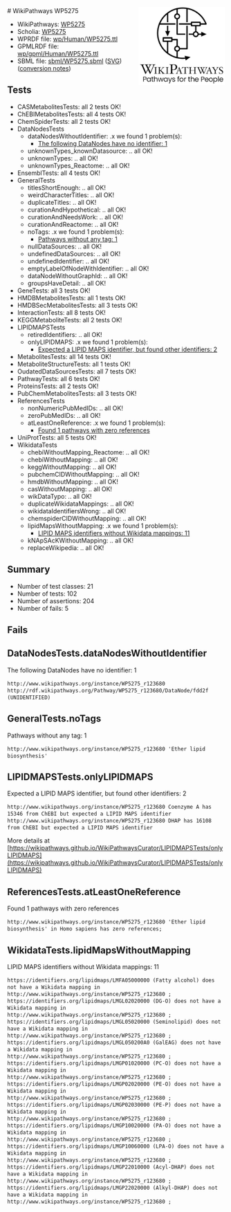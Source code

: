 <img style="float: right; width: 200px" src="../logo.png" />
# WikiPathways WP5275

* WikiPathways: [WP5275](https://identifiers.org/wikipathways:WP5275)
* Scholia: [WP5275](https://scholia.toolforge.org/wikipathways/WP5275)
* WPRDF file: [wp/Human/WP5275.ttl](../wp/Human/WP5275.ttl)
* GPMLRDF file: [wp/gpml/Human/WP5275.ttl](../wp/gpml/Human/WP5275.ttl)
* SBML file: [sbml/WP5275.sbml](../sbml/WP5275.sbml) ([SVG](../sbml/WP5275.svg)) ([conversion notes](../sbml/WP5275.txt))

## Tests
* CASMetabolitesTests: all 2 tests OK!
* ChEBIMetabolitesTests: all 4 tests OK!
* ChemSpiderTests: all 2 tests OK!
* DataNodesTests
    * dataNodesWithoutIdentifier: .x we found 1 problem(s):
        * [The following DataNodes have no identifier: 1](#d2d32fa0)
    * unknownTypes_knownDatasource: .. all OK!
    * unknownTypes: .. all OK!
    * unknownTypes_Reactome: .. all OK!
* EnsemblTests: all 4 tests OK!
* GeneralTests
    * titlesShortEnough: .. all OK!
    * weirdCharacterTitles: .. all OK!
    * duplicateTitles: .. all OK!
    * curationAndHypothetical: .. all OK!
    * curationAndNeedsWork: .. all OK!
    * curationAndReactome: .. all OK!
    * noTags: .x we found 1 problem(s):
        * [Pathways without any tag: 1](#b5a30a81)
    * nullDataSources: .. all OK!
    * undefinedDataSources: .. all OK!
    * undefinedIdentifier: .. all OK!
    * emptyLabelOfNodeWithIdentifier: .. all OK!
    * dataNodeWithoutGraphId: .. all OK!
    * groupsHaveDetail: .. all OK!
* GeneTests: all 3 tests OK!
* HMDBMetabolitesTests: all 1 tests OK!
* HMDBSecMetabolitesTests: all 3 tests OK!
* InteractionTests: all 8 tests OK!
* KEGGMetaboliteTests: all 2 tests OK!
* LIPIDMAPSTests
    * retiredIdentifiers: .. all OK!
    * onlyLIPIDMAPS: .x we found 1 problem(s):
        * [Expected a LIPID MAPS identifier, but found other identifiers: 2](#48cc60b9)
* MetabolitesTests: all 14 tests OK!
* MetaboliteStructureTests: all 1 tests OK!
* OudatedDataSourcesTests: all 7 tests OK!
* PathwayTests: all 6 tests OK!
* ProteinsTests: all 2 tests OK!
* PubChemMetabolitesTests: all 3 tests OK!
* ReferencesTests
    * nonNumericPubMedIDs: .. all OK!
    * zeroPubMedIDs: .. all OK!
    * atLeastOneReference: .x we found 1 problem(s):
        * [Found 1 pathways with zero references](#35eb778e)
* UniProtTests: all 5 tests OK!
* WikidataTests
    * chebiWithoutMapping_Reactome: .. all OK!
    * chebiWithoutMapping: .. all OK!
    * keggWithoutMapping: .. all OK!
    * pubchemCIDWithoutMapping: .. all OK!
    * hmdbWithoutMapping: .. all OK!
    * casWithoutMapping: .. all OK!
    * wikDataTypo: .. all OK!
    * duplicateWikidataMappings: .. all OK!
    * wikidataIdentifiersWrong: .. all OK!
    * chemspiderCIDWithoutMapping: .. all OK!
    * lipidMapsWithoutMapping: .x we found 1 problem(s):
        * [LIPID MAPS identifiers without Wikidata mappings: 11](#41c16d10)
    * kNApSAcKWithoutMapping: .. all OK!
    * replaceWikipedia: .. all OK!


## Summary

* Number of test classes: 21
* Number of tests: 102
* Number of assertions: 204
* Number of fails: 5

## Fails

<a name="d2d32fa0" />

## DataNodesTests.dataNodesWithoutIdentifier

The following DataNodes have no identifier: 1
```
http://www.wikipathways.org/instance/WP5275_r123680 http://rdf.wikipathways.org/Pathway/WP5275_r123680/DataNode/fdd2f (UNIDENTIFIED)
```

<a name="b5a30a81" />

## GeneralTests.noTags

Pathways without any tag: 1
```
http://www.wikipathways.org/instance/WP5275_r123680 'Ether lipid biosynthesis' 
```

<a name="48cc60b9" />

## LIPIDMAPSTests.onlyLIPIDMAPS

Expected a LIPID MAPS identifier, but found other identifiers: 2
```
http://www.wikipathways.org/instance/WP5275_r123680 Coenzyme A has 15346 from ChEBI but expected a LIPID MAPS identifier
http://www.wikipathways.org/instance/WP5275_r123680 DHAP has 16108 from ChEBI but expected a LIPID MAPS identifier
```

More details at [https://wikipathways.github.io/WikiPathwaysCurator/LIPIDMAPSTests/onlyLIPIDMAPS](https://wikipathways.github.io/WikiPathwaysCurator/LIPIDMAPSTests/onlyLIPIDMAPS)

<a name="35eb778e" />

## ReferencesTests.atLeastOneReference

Found 1 pathways with zero references
```
http://www.wikipathways.org/instance/WP5275_r123680 'Ether lipid biosynthesis' in Homo sapiens has zero references; 
```

<a name="41c16d10" />

## WikidataTests.lipidMapsWithoutMapping

LIPID MAPS identifiers without Wikidata mappings: 11
```
https://identifiers.org/lipidmaps/LMFA05000000 (Fatty alcohol) does not have a Wikidata mapping in http://www.wikipathways.org/instance/WP5275_r123680 ; 
https://identifiers.org/lipidmaps/LMGL02020000 (DG-O) does not have a Wikidata mapping in http://www.wikipathways.org/instance/WP5275_r123680 ; 
https://identifiers.org/lipidmaps/LMGL05020000 (Seminolipid) does not have a Wikidata mapping in http://www.wikipathways.org/instance/WP5275_r123680 ; 
https://identifiers.org/lipidmaps/LMGL050200A0 (GalEAG) does not have a Wikidata mapping in http://www.wikipathways.org/instance/WP5275_r123680 ; 
https://identifiers.org/lipidmaps/LMGP01020000 (PC-O) does not have a Wikidata mapping in http://www.wikipathways.org/instance/WP5275_r123680 ; 
https://identifiers.org/lipidmaps/LMGP02020000 (PE-O) does not have a Wikidata mapping in http://www.wikipathways.org/instance/WP5275_r123680 ; 
https://identifiers.org/lipidmaps/LMGP02030000 (PE-P) does not have a Wikidata mapping in http://www.wikipathways.org/instance/WP5275_r123680 ; 
https://identifiers.org/lipidmaps/LMGP10020000 (PA-O) does not have a Wikidata mapping in http://www.wikipathways.org/instance/WP5275_r123680 ; 
https://identifiers.org/lipidmaps/LMGP10060000 (LPA-O) does not have a Wikidata mapping in http://www.wikipathways.org/instance/WP5275_r123680 ; 
https://identifiers.org/lipidmaps/LMGP22010000 (Acyl-DHAP) does not have a Wikidata mapping in http://www.wikipathways.org/instance/WP5275_r123680 ; 
https://identifiers.org/lipidmaps/LMGP22020000 (Alkyl-DHAP) does not have a Wikidata mapping in http://www.wikipathways.org/instance/WP5275_r123680 ; 
```

